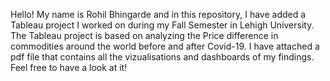Hello! My name is Rohil Bhingarde and in this repository, I have added a Tableau project I worked on during my Fall Semester in Lehigh University. The Tableau project is based on analyzing the Price difference in commodities around the world before and after Covid-19. I have attached a pdf file that contains all the vizualisations and dashboards of my findings. Feel free to have a look at it!
